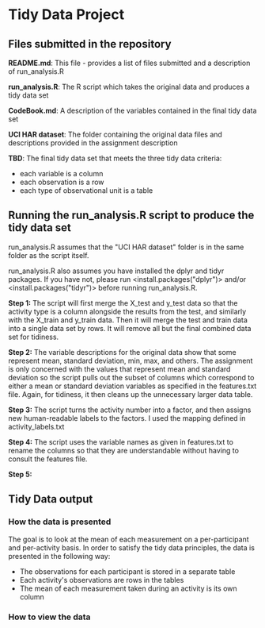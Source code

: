 # Tidy Data Project
## Files submitted in the repository
__README.md__: This file - provides a list of files submitted and a description of run_analysis.R

__run_analysis.R__: The R script which takes the original data and produces a tidy data set

__CodeBook.md__: A description of the variables contained in the final tidy data set

__UCI HAR dataset__: The folder containing the original data files and descriptions provided in the assignment description

__TBD__: The final tidy data set that meets the three tidy data criteria:
* each variable is a column
* each observation is a row
* each type of observational unit is a table

## Running the run_analysis.R script to produce the tidy data set
run_analysis.R assumes that the "UCI HAR dataset" folder is in the same folder as the script itself. 

run_analysis.R also assumes you have installed the dplyr and tidyr packages. If you have not, please run <install.packages("dplyr")> and/or <install.packages("tidyr")> before running run_analysis.R.

__Step 1:__ The script will first merge the X_test and y_test data so that the activity type is a column alongside the results from the test, and similarly with the X_train and y_train data. Then it will merge the test and train data into a single data set by rows. It will remove all but the final combined data set for tidiness.

__Step 2:__ The variable descriptions for the original data show that some represent mean, standard deviation, min, max, and others. The assignment is only concerned with the values that represent mean and standard deviation so the script pulls out the subset of columns which correspond to either a mean or standard deviation variables as specified in the features.txt file. Again, for tidiness, it then cleans up the unnecessary larger data table.

__Step 3:__ The script turns the activity number into a factor, and then assigns new human-readable labels to the factors. I used the mapping defined in activity_labels.txt

__Step 4:__ The script uses the variable names as given in features.txt to rename the columns so that they are understandable without having to consult the features file. 

__Step 5:__ 

## Tidy Data output
### How the data is presented
The goal is to look at the mean of each measurement on a per-participant and per-activity basis. In order to satisfy the tidy data principles, the data is presented in the following way:
* The observations for each participant is stored in a separate table
* Each activity's observations are rows in the tables
* The mean of each measurement taken during an activity is its own column

### How to view the data



